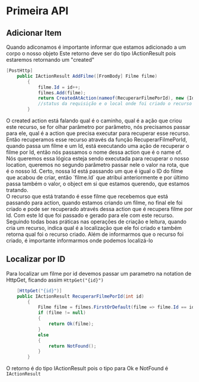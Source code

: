 # Primeira API

## Adicionar Item

Quando adiconamos é importante informar que estamos adicionado a um corpo o nosso objeto
Este retorno deve ser do tipo IActionResult pois estaremos retornando um "created"


```C#
[PostHttp]
    public IActionResult AddFilme([FromBody] Filme filme)
        {
            filme.Id = id++;
            filmes.Add(filme);
            return CreatedAtAction(nameof(RecuperarFilmePorId), new {Id = filme.Id}, filme);
            //status da requisição e o local onde foi criado o recurso "https://localhost:5000/Filmes/1"
        }

```

O created action está falando qual é o caminho, qual é a ação que criou este recurso, se for olhar parâmetro por parâmetro, nós precisamos passar para ele, qual é a action que precisa executar para recuperar esse recurso. Então recuperamos esse recurso através da função RecuperarFilmePorId, quando passa um filme e um Id, está executando uma ação de recuperar o filme por Id, então nós passamos o nome dessa action que é o name of.
Nós queremos essa lógica esteja sendo executada para recuperar o nosso location, queremos no segundo parâmetro passar nele o valor na rota,
que é o nosso Id.
Certo, nossa Id está passando um que é igual o ID do filme que acabou de criar, então ´filme.Id´ que atribui anteriormente e por último passa também o valor,
o object em si que estamos querendo, que estamos tratando.  
O recurso que está tratando é esse filme que recebemos que está passando para action, quando estamos criando um filme, no final ele foi criado e pode ser recuperado através dessa action que é recupera filme por Id. Com este Id que foi passado e gerado para ele com este recurso. Seguindo todas boas práticas nas operações de criação e leitura,
quando cria um recurso, indica qual é a localização que ele foi criado e também retorna qual foi o recurso criado. Além de informarmos que o recurso foi criado, é importante informarmos onde podemos localizá-lo

## Localizar por ID

Para localizar um filme por id devemos passar um parametro na notation de HttpGet, ficando assim ``HttpGet("{id}")``

```C#
    [HttpGet("{id}")]
    public IActionResult RecuperarFilmePorId(int id)
        {
            Filme filme = filmes.FirstOrDefault(filme => filme.Id == id);
            if (filme != null)
            {
                return Ok(filme);
            }
            else
            {
                return NotFound();
            }
        }
```
O retorno é do tipo IActionResult pois o tipo para Ok e NotFound é ``IActionResult``